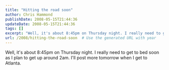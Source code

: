 ```yaml
---
title: "Hitting the road soon"
author: Chris Hammond
publishDate: 2008-05-15T21:44:36
updateDate: 2008-05-15T21:44:36
tags: []
excerpt: "Well, it's about 8:45pm on Thursday night. I really need to get to bed soon as I plan to get up around 2am. I'll post more tomorrow when I get to Atlanta."
url: /2008/hitting-the-road-soon  # Use the generated URL with year
---
```

<p>Well, it's about 8:45pm on Thursday night. I really need to get to bed soon as I plan to get up around 2am. I'll post more tomorrow when I get to Atlanta.</p>
